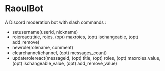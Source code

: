 # RaoulBot
A Discord moderation bot with slash commands :
- setusername(userid, nickname)
- rolereact(title, roles, (opt) maxroles, (opt) ischangeable, (opt) add_remove)
- newrole(rolename, comment)
- clearchannel(channel, (opt) messages_count)
- updaterolereact(messageid, (opt) title, (opt) roles, (opt) maxroles_value, (opt) ischangeable_value, (opt) add_remove_value)
